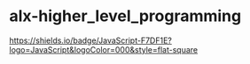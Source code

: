 # alx-higher_level_programming
https://shields.io/badge/JavaScript-F7DF1E?logo=JavaScript&logoColor=000&style=flat-square
